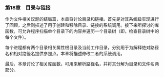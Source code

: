 ### 第18章　目录与链接

作为文件相关议题的结局篇，本章将讨论目录和链接。首先是对其系统级实现进行了回顾，之后则描述了用于创建和移除目录、链接的系统调用。接下来所探讨的库函数，可允许程序扫描单个目录下的内容并遍历一个目录树（即，检查目录树中的每个文件）。

每个进程都有两个目录相关属性根目录及当前工作目录，分别用于为解释绝对路径名和相对路径名提供参照点。本章将描述修改二者的系统调用。

最后，本章讨论了相关库函数，可用来解析路径名，并将其分解为目录和文件名两部分。

